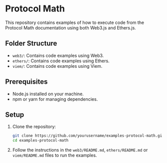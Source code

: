 # Protocol Math

This repository contains examples of how to execute code from the Protocol Math documentation using both Web3.js and Ethers.js.

## Folder Structure

- `web3/`: Contains code examples using Web3.
- `ethers/`: Contains code examples using Ethers.
- `viem/`: Contains code examples using Viem.

## Prerequisites

- Node.js installed on your machine.
- npm or yarn for managing dependencies.

## Setup

1. Clone the repository:
    ```bash
    git clone https://github.com/yourusername/examples-protocol-math.git
    cd examples-protocol-math
    ```

2. Follow the instructions in the `web3/README.md`, `ethers/README.md` or `viem/README.md` files to run the examples.


